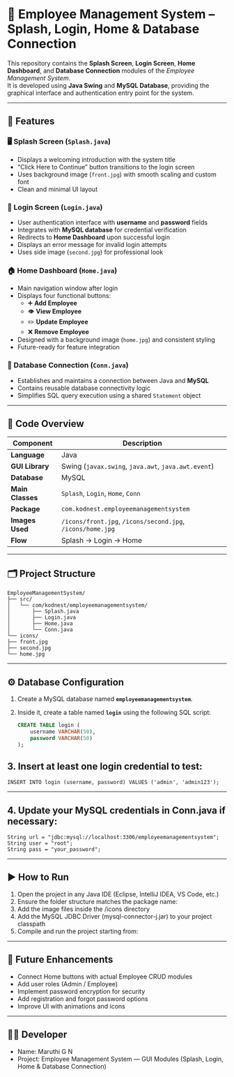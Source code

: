 # 💼 Employee Management System – Splash, Login, Home & Database Connection

This repository contains the **Splash Screen**, **Login Screen**, **Home Dashboard**, and **Database Connection** modules of the *Employee Management System*.  
It is developed using **Java Swing** and **MySQL Database**, providing the graphical interface and authentication entry point for the system.

---

## 🚀 Features

### 🖥 Splash Screen (`Splash.java`)
- Displays a welcoming introduction with the system title  
- “Click Here to Continue” button transitions to the login screen  
- Uses background image (`front.jpg`) with smooth scaling and custom font  
- Clean and minimal UI layout  

### 🔐 Login Screen (`Login.java`)
- User authentication interface with **username** and **password** fields  
- Integrates with **MySQL database** for credential verification  
- Redirects to **Home Dashboard** upon successful login  
- Displays an error message for invalid login attempts  
- Uses side image (`second.jpg`) for professional look  

### 🏠 Home Dashboard (`Home.java`)
- Main navigation window after login  
- Displays four functional buttons:
  - ➕ **Add Employee**
  - 👁 **View Employee**
  - ✏️ **Update Employee**
  - ❌ **Remove Employee**
- Designed with a background image (`home.jpg`) and consistent styling  
- Future-ready for feature integration  

### 🧩 Database Connection (`Conn.java`)
- Establishes and maintains a connection between Java and **MySQL**  
- Contains reusable database connectivity logic  
- Simplifies SQL query execution using a shared `Statement` object  

---

## 🧠 Code Overview

| Component | Description |
|------------|-------------|
| **Language** | Java |
| **GUI Library** | Swing (`javax.swing`, `java.awt`, `java.awt.event`) |
| **Database** | MySQL |
| **Main Classes** | `Splash`, `Login`, `Home`, `Conn` |
| **Package** | `com.kodnest.employeemanagementsystem` |
| **Images Used** | `/icons/front.jpg`, `/icons/second.jpg`, `/icons/home.jpg` |
| **Flow** | Splash → Login → Home |

---

## 🗂️ Project Structure
```
EmployeeManagementSystem/
├── src/
│   └── com/kodnest/employeemanagementsystem/
│       ├── Splash.java
│       ├── Login.java
│       ├── Home.java
│       └── Conn.java
└── icons/
├── front.jpg
├── second.jpg
└── home.jpg
```

---

## ⚙️ Database Configuration

1. Create a MySQL database named **`employeemanagementsystem`**.  
2. Inside it, create a table named **`login`** using the following SQL script:

   ```sql
   CREATE TABLE login (
       username VARCHAR(50),
       password VARCHAR(50)
   );
   ```
## 	3.	Insert at least one login credential to test:

   ```
INSERT INTO login (username, password) VALUES ('admin', 'admin123');
```
---

## 	4.	Update your MySQL credentials in Conn.java if necessary:
```
String url = "jdbc:mysql://localhost:3306/employeemanagementsystem";
String user = "root";
String pass = "your_password";
```

---

## ▶️ How to Run
1.	Open the project in any Java IDE (Eclipse, IntelliJ IDEA, VS Code, etc.)
2.	Ensure the folder structure matches the package name:
3.	Add the image files inside the /icons directory
4.	Add the MySQL JDBC Driver (mysql-connector-j.jar) to your project classpath
5.	Compile and run the project starting from:

---

## 🧩 Future Enhancements
- Connect Home buttons with actual Employee CRUD modules
- Add user roles (Admin / Employee)
- Implement password encryption for security
- Add registration and forgot password options
- Improve UI with animations and icons

---

## 👨‍💻 Developer
- Name: Maruthi G N
- Project: Employee Management System — GUI Modules (Splash, Login, Home & Database Connection)
